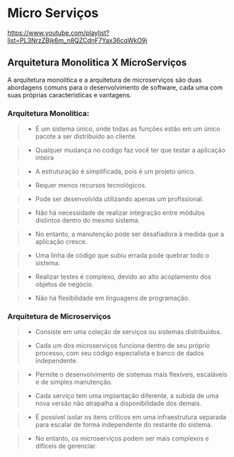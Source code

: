 # Micro Serviços
https://www.youtube.com/playlist?list=PL3NrzZBjk6m_n8QZCdnF7Yax36cqWkO9j

## Arquitetura Monolitica X MicroServiços

A arquitetura monolítica e a arquitetura de microserviços são duas abordagens comuns para o desenvolvimento de software, cada uma com suas próprias características e vantagens.

### Arquitetura Monolítica:

>* É um sistema único, onde todas as funções estão em um único pacote a ser distribuído ao cliente.

>* Qualquer mudança no codigo faz você ter que testar a aplicação inteira 
  
>* A estruturação é simplificada, pois é um projeto único.

>* Requer menos recursos tecnológicos.

>* Pode ser desenvolvida utilizando apenas um profissional.

>* Não há necessidade de realizar integração entre módulos distintos dentro do mesmo sistema.

>* No entanto, a manutenção pode ser desafiadora à medida que a aplicação cresce.

>* Uma linha de código que subiu errada pode quebrar todo o sistema.

>* Realizar testes é complexo, devido ao alto acoplamento dos objetos de negócio.

>* Não há flexibilidade em linguagens de programação.


### Arquitetura de Microserviços


>* Consiste em uma coleção de serviços ou sistemas distribuídos.

>* Cada um dos microserviços funciona dentro de seu próprio processo, com seu código especialista e banco de dados independente.

>* Permite o desenvolvimento de sistemas mais flexíveis, escaláveis e de simples manutenção.

>* Cada serviço tem uma implantação diferente, a subida de uma nova versão não atrapalha a disponibilidade dos demais.

>* É possível isolar os itens críticos em uma infraestrutura separada para escalar de forma independente do restante do sistema.

>* No entanto, os microserviços podem ser mais complexos e difíceis de gerenciar.

